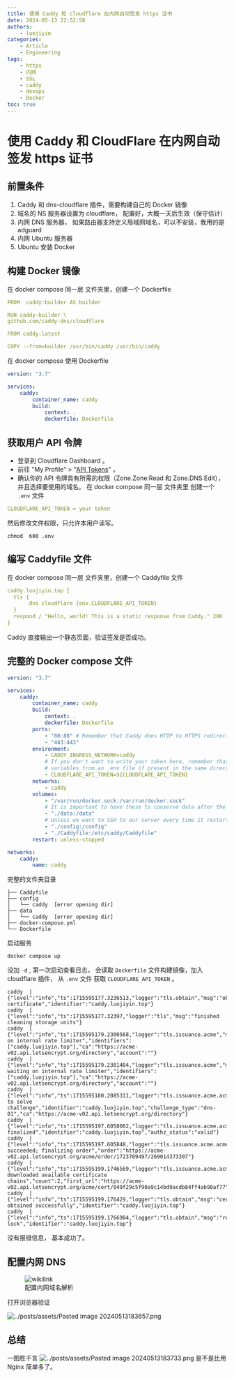 ```yaml
---
title: 使用 Caddy 和 cloudflare 在内网自动签发 https 证书
date: 2024-05-13 22:52:58
authors:
    - luojiyin
categories:
    - Article
    - Engineering
tags:
    - https
    - 内网
    - SSL
    - caddy
    - devops
    - Docker
toc: true
---
```


# 使用 Caddy 和 CloudFlare 在内网自动签发 https 证书

## 前置条件

1.  Caddy 和 dns-cloudflare 插件，需要构建自己的 Docker 镜像
2.  域名的 NS 服务器设置为 cloudflare， 配置好，大概一天后生效（保守估计）
3.  内网 DNS 服务器， 如果路由器支持定义局域网域名，可以不安装，我用的是 adguard
4.  内网 Ubuntu 服务器
5.  Ubuntu 安装 Docker

## 构建 Docker 镜像

在 docker compose 同一层 文件夹里，创建一个 Dockerfile

```yaml
FROM  caddy:builder AS builder

RUN caddy-builder \
github.com/caddy-dns/cloudflare

FROM caddy:latest

COPY --from=builder /usr/bin/caddy /usr/bin/caddy
```

在 docker compose 使用 Dockerfile

```yaml
version: "3.7"

services:
    caddy:
        container_name: caddy
        build:
            context: .
            dockerfile: Dockerfile
```

## 获取用户 API 令牌

-   登录到 Cloudflare Dashboard 。
-   前往 "My Profile" > "[API Tokens](https://dash.cloudflare.com/profile/api-tokens)" 。
-   确认你的 API 令牌具有所需的权限（Zone.Zone:Read 和 Zone.DNS:Edit），并且选择要使用的域名。
    在 docker compose 同一层 文件夹里 创建一个 `.env` 文件

```yaml
CLOUDFLARE_API_TOKEN = your token
```

然后修改文件权限，只允许本用户读写。

```shell
chmod  600 .env
```

## 编写 Caddyfile 文件

在 docker compose 同一层 文件夹里，创建一个 Caddyfile 文件

```yaml
caddy.luojiyin.top {
  tls {
       dns cloudflare {env.CLOUDFLARE_API_TOKEN}
  }
  respond / "Hello, world! This is a static response from Caddy." 200
}
```

Caddy 直接输出一个静态页面，验证签发是否成功。

## 完整的 Docker compose 文件

```yaml
version: "3.7"

services:
    caddy:
        container_name: caddy
        build:
            context: .
            dockerfile: Dockerfile
        ports:
            - "80:80" # Remember that Caddy does HTTP to HTTPS redirections automatically.
            - "443:443"
        environment:
            - CADDY_INGRESS_NETWORK=caddy
            # If you don't want to write your token here, remember that Docker Compose picks up
            # variables from an .env file if present in the same directory as the compose file.
            - CLOUDFLARE_API_TOKEN=${CLOUDFLARE_API_TOKEN}
        networks:
            - caddy
        volumes:
            - "/var/run/docker.sock:/var/run/docker.sock"
            # It is important to have these to conserve data after the container restarts
            - "./data:/data"
            # Unless we want to SSH to our server every time it restarts.
            - "./config:/config"
            - "./Caddyfile:/etc/caddy/Caddyfile"
        restart: unless-stopped

networks:
    caddy:
        name: caddy
```

完整的文件夹目录

```shell
├── Caddyfile
├── config                                                               
│   └── caddy  [error opening dir]                                       
├── data
│   └── caddy  [error opening dir]
├── docker-compose.yml
└── Dockerfile
```

启动服务

```shell
docker compose up
```

没加 `-d` , 第一次启动查看日志， 会读取 `Dockerfile` 文件构建镜像，加入 cloudflare 插件， 从 `.env` 文件 获取 `CLOUDFLARE_API_TOKEN` 。

```text
caddy  | {"level":"info","ts":1715595177.3236513,"logger":"tls.obtain","msg":"obtaining certificate","identifier":"caddy.luojiyin.top"}
caddy  | {"level":"info","ts":1715595177.32397,"logger":"tls","msg":"finished cleaning storage units"}
caddy  | {"level":"info","ts":1715595179.2300568,"logger":"tls.issuance.acme","msg":"waiting on internal rate limiter","identifiers":["caddy.luojiyin.top"],"ca":"https://acme-v02.api.letsencrypt.org/directory","account":""}
caddy  | {"level":"info","ts":1715595179.2301404,"logger":"tls.issuance.acme","msg":"done waiting on internal rate limiter","identifiers":["caddy.luojiyin.top"],"ca":"https://acme-v02.api.letsencrypt.org/directory","account":""}
caddy  | {"level":"info","ts":1715595180.2085311,"logger":"tls.issuance.acme.acme_client","msg":"trying to solve challenge","identifier":"caddy.luojiyin.top","challenge_type":"dns-01","ca":"https://acme-v02.api.letsencrypt.org/directory"}
caddy  | {"level":"info","ts":1715595197.6058002,"logger":"tls.issuance.acme.acme_client","msg":"authorization finalized","identifier":"caddy.luojiyin.top","authz_status":"valid"}
caddy  | {"level":"info","ts":1715595197.605848,"logger":"tls.issuance.acme.acme_client","msg":"validations succeeded; finalizing order","order":"https://acme-v02.api.letsencrypt.org/acme/order/1723709497/269014373307"}
caddy  | {"level":"info","ts":1715595199.1746569,"logger":"tls.issuance.acme.acme_client","msg":"successfully downloaded available certificate chains","count":2,"first_url":"https://acme-v02.api.letsencrypt.org/acme/cert/049f29c5f90a9c14bd9acdb84ff4ab90af77"}
caddy  | {"level":"info","ts":1715595199.176429,"logger":"tls.obtain","msg":"certificate obtained successfully","identifier":"caddy.luojiyin.top"}
caddy  | {"level":"info","ts":1715595199.1766984,"logger":"tls.obtain","msg":"releasing lock","identifier":"caddy.luojiyin.top"}
```

没有报错信息， 基本成功了。

## 配置内网 DNS

<figure>
<img
src="Using-Caddy-and-cloudflare-to-issue-wildcards-on-private-networks/e280d22c8bd57a59b01707b2b37e02156862500a.png"
title="wikilink">
<figcaption
aria-hidden="true">配置内网域名解析</figcaption>
</figure>

打开浏览器验证

![../posts/assets/Pasted image 20240513183657.png](Using-Caddy-and-cloudflare-to-issue-wildcards-on-private-networks/f404c970e9c6ef366ba580dfa9c97e4ede61ff0e.png "wikilink")

## 总结

一图胜千言
![../posts/assets/Pasted image 20240513183733.png](Using-Caddy-and-cloudflare-to-issue-wildcards-on-private-networks/fb21bae7a9d180c97a00fef82bdc4abc9fe83cbc.png "wikilink")
是不是比用 Nginx 简单多了。
